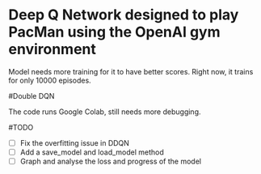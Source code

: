 # Deep Q Network designed to play PacMan using the OpenAI gym environment

Model needs more training for it to have better scores. Right now, it trains for only 10000 episodes.

#Double DQN

The code runs Google Colab, still needs more debugging. 

#TODO

- [ ] Fix the overfitting issue in DDQN
- [ ] Add a save_model and load_model method
- [ ] Graph and analyse the loss and progress of the model